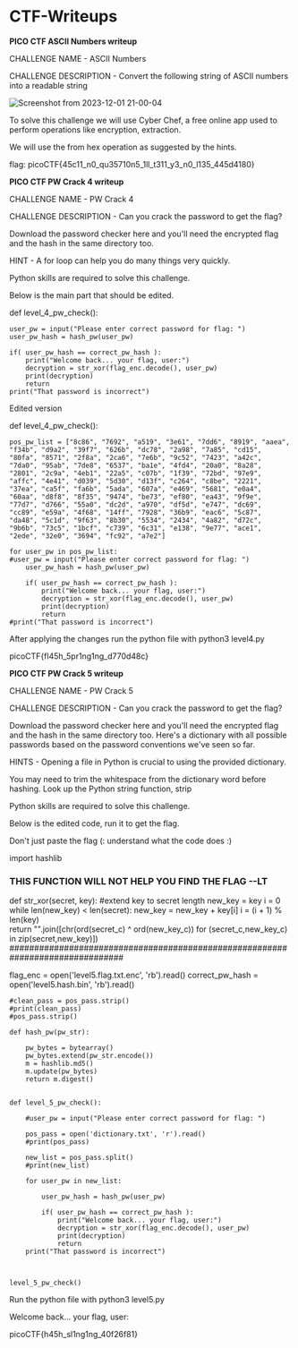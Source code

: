 # CTF-Writeups
**PICO CTF ASCII Numbers writeup**

CHALLENGE NAME - ASCII Numbers

CHALLENGE DESCRIPTION - Convert the following string of ASCII numbers into a readable string

![Screenshot from 2023-12-01 21-00-04](https://github.com/Nchabukac/CTF-Writeups/assets/101572287/2bac2885-70bf-4513-ba8b-cee857398655)

To solve this challenge we will use Cyber Chef, a free online app used to perform operations like encryption, extraction.  

We will use the from hex operation as suggested by the hints.

flag: picoCTF{45c11_n0_qu35710n5_1ll_t311_y3_n0_l135_445d4180}



**PICO CTF PW Crack 4 writeup**

CHALLENGE NAME - PW Crack 4

CHALLENGE DESCRIPTION - Can you crack the password to get the flag?

Download the password checker here and you'll need the encrypted flag and the hash in the same directory too.

HINT - A for loop can help you do many things very quickly.

Python skills are required to solve this challenge.

Below is the main part that should be edited.


def level_4_pw_check():

    user_pw = input("Please enter correct password for flag: ")
    user_pw_hash = hash_pw(user_pw)
    
    if( user_pw_hash == correct_pw_hash ):
        print("Welcome back... your flag, user:")
        decryption = str_xor(flag_enc.decode(), user_pw)
        print(decryption)
        return
    print("That password is incorrect")


Edited version


def level_4_pw_check():

    pos_pw_list = ["8c86", "7692", "a519", "3e61", "7dd6", "8919", "aaea", "f34b", "d9a2", "39f7", "626b", "dc78", "2a98", "7a85", "cd15", "80fa", "8571", "2f8a", "2ca6", "7e6b", "9c52", "7423", "a42c", "7da0", "95ab", "7de8", "6537", "ba1e", "4fd4", "20a0", "8a28", "2801", "2c9a", "4eb1", "22a5", "c07b", "1f39", "72bd", "97e9", "affc", "4e41", "d039", "5d30", "d13f", "c264", "c8be", "2221", "37ea", "ca5f", "fa6b", "5ada", "607a", "e469", "5681", "e0a4", "60aa", "d8f8", "8f35", "9474", "be73", "ef80", "ea43", "9f9e", "77d7", "d766", "55a0", "dc2d", "a970", "df5d", "e747", "dc69", "cc89", "e59a", "4f68", "14ff", "7928", "36b9", "eac6", "5c87", "da48", "5c1d", "9f63", "8b30", "5534", "2434", "4a82", "d72c", "9b6b", "73c5", "1bcf", "c739", "6c31", "e138", "9e77", "ace1", "2ede", "32e0", "3694", "fc92", "a7e2"]

    for user_pw in pos_pw_list: 
    #user_pw = input("Please enter correct password for flag: ")
        user_pw_hash = hash_pw(user_pw)
    
        if( user_pw_hash == correct_pw_hash ):
            print("Welcome back... your flag, user:")
            decryption = str_xor(flag_enc.decode(), user_pw)
            print(decryption)
            return
    #print("That password is incorrect")

After applying the changes run the python file with python3 level4.py

picoCTF{fl45h_5pr1ng1ng_d770d48c}


**PICO CTF PW Crack 5 writeup**

CHALLENGE NAME - PW Crack 5

CHALLENGE DESCRIPTION - Can you crack the password to get the flag?

Download the password checker here and you'll need the encrypted flag and the hash in the same directory too. Here's a dictionary with all possible passwords based on the password conventions we've seen so far.

HINTS - Opening a file in Python is crucial to using the provided dictionary.

You may need to trim the whitespace from the dictionary word before hashing. Look up the Python string function, strip

Python skills are required to solve this challenge.

Below is the edited code, run it to get the flag.

Don't just paste the flag (: understand what the code does :)

import hashlib

### THIS FUNCTION WILL NOT HELP YOU FIND THE FLAG --LT ########################
def str_xor(secret, key):
    #extend key to secret length
    new_key = key
    i = 0
    while len(new_key) < len(secret):
        new_key = new_key + key[i]
        i = (i + 1) % len(key)        
    return "".join([chr(ord(secret_c) ^ ord(new_key_c)) for (secret_c,new_key_c) in zip(secret,new_key)])
###############################################################################

flag_enc = open('level5.flag.txt.enc', 'rb').read()
correct_pw_hash = open('level5.hash.bin', 'rb').read()




    #clean_pass = pos_pass.strip()
    #print(clean_pass)
    #pos_pass.strip()

    def hash_pw(pw_str):
    
        pw_bytes = bytearray()
        pw_bytes.extend(pw_str.encode())
        m = hashlib.md5()
        m.update(pw_bytes)
        return m.digest()
    

    def level_5_pw_check():
    
        #user_pw = input("Please enter correct password for flag: ")
    
        pos_pass = open('dictionary.txt', 'r').read()
        #print(pos_pass)

        new_list = pos_pass.split()
        #print(new_list)

        for user_pw in new_list:

            user_pw_hash = hash_pw(user_pw)
    
            if( user_pw_hash == correct_pw_hash ):
                print("Welcome back... your flag, user:")
                decryption = str_xor(flag_enc.decode(), user_pw)
                print(decryption)
                return
        print("That password is incorrect")



    level_5_pw_check()

Run the python file with python3 level5.py

Welcome back... your flag, user:

picoCTF{h45h_sl1ng1ng_40f26f81}



    

